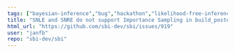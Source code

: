 ```yaml
---
tags: ["bayesian-inference","bug","hackathon","likelihood-free-inference","machine-learning","parameter-estimation","pytorch","simulation-based-inference"]
title: "SNLE and SNRE do not support Importance Sampling in build_posterior"
html_url: "https://github.com/sbi-dev/sbi/issues/919"
user: "janfb"
repo: "sbi-dev/sbi"
---
```


